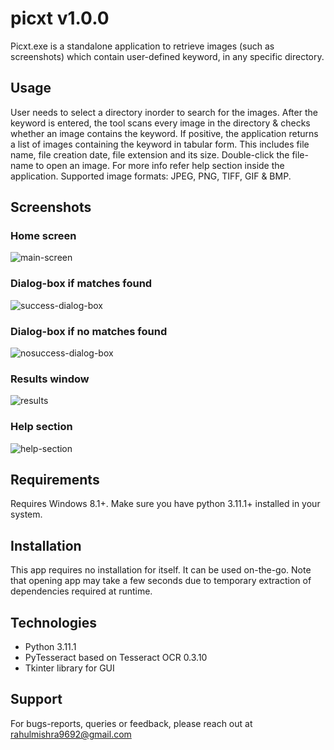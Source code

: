 # picxt v1.0.0

Picxt.exe is a standalone application to retrieve images (such as screenshots) which contain user-defined keyword, in any specific directory.


## Usage

User needs to select a directory inorder to search for the images. After the keyword is entered, the tool scans every image in the directory & checks
whether an image contains the keyword. If positive, the application returns a list of images containing the keyword in tabular form. 
This includes file name, file creation date, file extension and its size. Double-click the file-name to open an image. 
For more info refer help section inside the application.
Supported image formats: JPEG, PNG, TIFF, GIF & BMP.


## Screenshots

### Home screen 
![main-screen](https://github.com/mishrahul/picxt/assets/145216845/063e11d8-3bec-4be2-b4cf-3bd16c9d4e33)

### Dialog-box if matches found
![success-dialog-box](https://github.com/mishrahul/picxt/assets/145216845/367c21f0-7b5a-413e-a8d6-3797383cc159)

### Dialog-box if no matches found
![nosuccess-dialog-box](https://github.com/mishrahul/picxt/assets/145216845/703aab30-6a89-4be2-a474-3ad1b1dd1314)

### Results window
![results](https://github.com/mishrahul/picxt/assets/145216845/9ddd4f35-2fb3-4233-a3b5-a2a48081e5a5)

### Help section
![help-section](https://github.com/mishrahul/picxt/assets/145216845/28dfacfb-ca98-42fe-84f6-ad853b3c77fa)


## Requirements

Requires Windows 8.1+.
Make sure you have python 3.11.1+ installed in your system. 


## Installation

This app requires no installation for itself. It can be used on-the-go. 
Note that opening app may take a few seconds due to temporary extraction of dependencies required at runtime.


## Technologies 

* Python 3.11.1
* PyTesseract based on Tesseract OCR 0.3.10
* Tkinter library for GUI


## Support
For bugs-reports, queries or feedback, please reach out at rahulmishra9692@gmail.com
